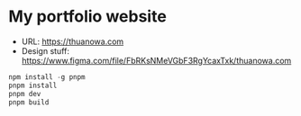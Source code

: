 # My portfolio website

- URL: https://thuanowa.com
- Design stuff: https://www.figma.com/file/FbRKsNMeVGbF3RgYcaxTxk/thuanowa.com

```js
npm install -g pnpm
pnpm install
pnpm dev
pnpm build
```
